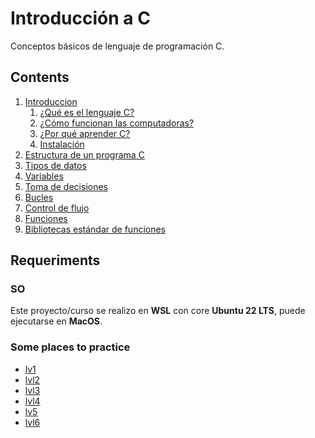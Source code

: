 # Introducción a C

Conceptos básicos de lenguaje de programación C.

## Contents

1. [Introduccion](./01%20Introducción/)
    1. [¿Qué es el lenguaje C?](./01%20Introducción/Que-es-C.md)
    2. [¿Cómo funcionan las computadoras?](./01%20Introducción/Que-es-C.md#cómo-funcionan-las-computadoras)
    3. [¿Por qué aprender C?](./01%20Introducción/Que-es-C.md)
    4. [Instalación](./01%20Introducción/Que-es-C.md#instalación)
2. [Estructura de un programa C](./02%20Estructura%20de%20un%20programa%20C/Estructura-de-un-programa-C.md)
3. [Tipos de datos](./03%20Tipos%20de%20datos/Tipos-de-datos.md)
4. [Variables](./04%20Variables%20en%20C/Variables-en-c.md)
5. [Toma de decisiones](./05%20Toma%20de%20decisiones/Estructuras-de-decision.md)
6. [Bucles](./06%20Bucles/bucles.md)
7. [Control de flujo](./07%20Control%20de%20flujo/control-de-flujo.md)
8. [Funciones](./08%20Funciones/Funciones.md)
9. [Bibliotecas estándar de funciones](./09%20Bibliotecas/bibliotecas.md)

## Requeriments

### SO

Este proyecto/curso se realizo en **WSL** con core **Ubuntu 22 LTS**, puede ejecutarse en **MacOS**.

### Some places to practice

- [lv1](https://platzi.com/comunidad/retos-de-programacion-en-cualquier-lenguaje-primer-nivel-salida-de-mensajes/)
- [lvl2](https://platzi.com/comunidad/retos-de-programacion-para-cualquier-lenguaje-segundo-nivel-condicionales/)
- [lvl3](https://platzi.com/comunidad/retos-de-programacion-para-cualquier-lenguaje-tercer-nivel-strings/)
- [lvl4](https://platzi.com/comunidad/retos-de-programacion-en-cualquier-lenguaje-cuarto-nivel-matematicas/)
- [lv5](https://platzi.com/comunidad/retos-de-programacion-en-cualquier-lenguaje-quinto-nivel-ciclo-for/)
- [lvl6](https://platzi.com/comunidad/retos-de-programacion-en-cualquier-lenguaje-sexto-nivel-ciclo-while-2/)
